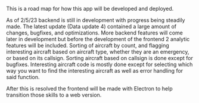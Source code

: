 This is a road map for how this app will be developed and deployed.

As of 2/5/23 backend is still in development with progress being steadily made. The latest update (Data update 4) contained a large amount of changes, bugfixes, and optimizations. More backend features will come later in development but before the development of the frontend 2 analytic features will be included. Sorting of aircraft by count, and flagging interesting aircraft based on aircraft type, whether they are an emergency, or based on its callsign. Sorting aircraft based on callsign is done except for bugfixes. Interesting aircraft code is mostly done except for selecting which way you want to find the interesting aircraft as well as error handling for said function.

After this is resolved the frontend will be made with Electron to help transition those skills to a web version.
